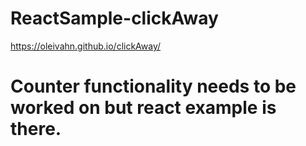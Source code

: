 # ReactSample-clickAway

https://oleivahn.github.io/clickAway/

# Counter functionality needs to be worked on but react example is there.
